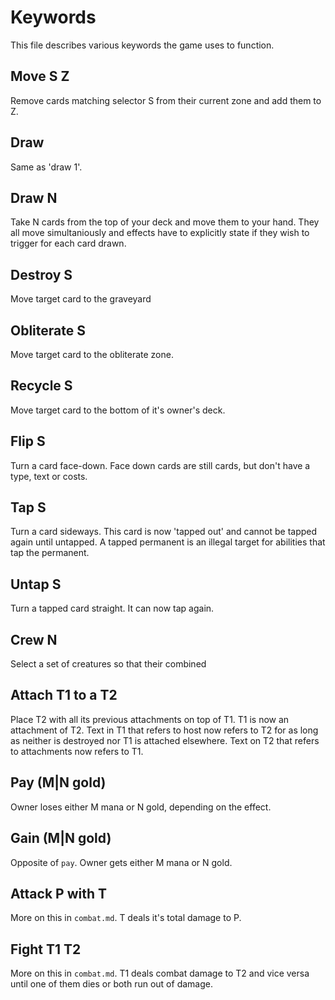 # Keywords

This file describes various keywords the game uses to function.

## Move S Z

Remove cards matching selector S from their current zone and add them to Z.

## Draw

Same as 'draw 1'.

## Draw N

Take N cards from the top of your deck and move them to your hand. 
They all move simultaniously and effects have to explicitly state if they wish to trigger for each card drawn.

## Destroy S

Move target card to the graveyard

## Obliterate S

Move target card to the obliterate zone.

## Recycle S

Move target card to the bottom of it's owner's deck.

## Flip S

Turn a card face-down. Face down cards are still cards, but don't have a type, text or costs.

## Tap S

Turn a card sideways. This card is now 'tapped out' and cannot be tapped again until untapped. A tapped permanent is an illegal target for abilities that tap the permanent.

## Untap S

Turn a tapped card straight. It can now tap again.

## Crew N

Select a set of creatures so that their combined 

## Attach T1 to a T2

Place T2 with all its previous attachments on top of T1. T1 is now an attachment of T2. Text in T1 that refers to host now refers to T2 for as long as neither is destroyed nor T1 is attached elsewhere. Text on T2 that refers to attachments now refers to T1.

## Pay (M|N gold)

Owner loses either M mana or N gold, depending on the effect.

## Gain (M|N gold)

Opposite of `pay`. Owner gets either M mana or N gold.

## Attack P with T

More on this in `combat.md`. T deals it's total damage to P.

## Fight T1 T2

More on this in `combat.md`. T1 deals combat damage to T2 and vice versa until one of them dies or both run out of damage.
